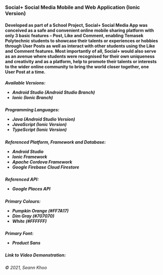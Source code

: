 <h3>Social+ Social Media Mobile and Web Application (Ionic Version)</h3>

<h4>Developed as part of a School Project, Social+ Social Media App was conceived as a safe and
convenient online mobile sharing platform with only 3 basic features – Post, Like and Comment, enabling Temasek Polytechnic students to showcase their talents or experiences or hobbies through User Posts as well as interact with other students using the Like and Comment features. Most importantly of all, Social+ would also serve as an avenue where students were recognised for their own uniqueness and creativity and as a platform, help to promote their talents or interests to the wider online community to bring the world closer together, one User Post at a time.</h4>

<h5>Available Versions:<br>
  <ul><li>Android Studio (Android Studio Branch)</li>
  <li>Ionic (Ionic Branch)</li></ul></h5>

<h5>Programming Languages:<br>
  <ul><li>Java (Android Studio Version)</li>
  <li>JavaScript (Ionic Version)</li>
  <li>TypeScript (Ionic Version)</li></ul></h5>
  
  <h5>Referenced Platform, Framework and Database:<br>
  <ul><li>Android Studio</li>
  <li>Ionic Framework</li>
  <li>Apache Cordova Framework</li>
  <li>Google Firebase Cloud Firestore</li></ul></h5>

<h5>Referenced API:<br>
  <ul><li>Google Places API</li></ul></h5>
  
  <h5>Primary Colours:<br>
  <ul><li>Pumpkin Orange (#FF7A17)</li>
  <li>Dim Gray (#707070)</li>
  <li>White (#FFFFFF)</li></ul></h5>
  
 <h5>Primary Font:<br>
  <ul><li>Product Sans</li></ul></h5>
  
  <h5>Link to Video Demonstration:<href=https://youtu.be/hH4vrub9DVY></h5>

<h6>© 2021, Seann Khoo</h6>
